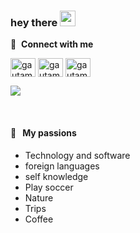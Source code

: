 ### hey there <img src="https://media.giphy.com/media/hvRJCLFzcasrR4ia7z/giphy.gif" width="25px">

🔗 &nbsp;**Connect with me**
<p align="left">
  
<a href="https://linkedin.com/in/larissa-martinssouza/" target="blank"><img align="center" src="https://raw.githubusercontent.com/rahuldkjain/github-profile-readme-generator/master/src/images/icons/Social/linked-in-alt.svg" alt="gautamkrishnar" height="30" width="40" /></a> <a href="https://instagram.com/lariscode" target="blank"><img align="center" src="https://raw.githubusercontent.com/rahuldkjain/github-profile-readme-generator/master/src/images/icons/Social/instagram.svg" alt="gautamkrishnar" height="30" width="40" /></a> <a href="https://twitter.com/lariscode" target="blank"><img align="center" src="https://raw.githubusercontent.com/rahuldkjain/github-profile-readme-generator/master/src/images/icons/Social/twitter.svg" alt="gautamkrishnar" height="30" width="40" /></a>

  ![](https://visitor-badge.glitch.me/badge?page_id=larissamartinsss.larissamartinsss)

<br />
  
#### 🧡 &nbsp;&nbsp;My passions
  
* Technology and software
* foreign languages
* self knowledge
* Play soccer
* Nature
* Trips
* Coffee

